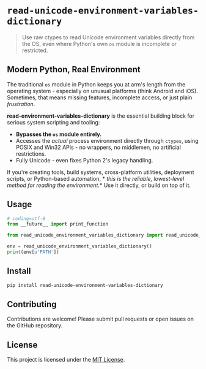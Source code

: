 # `read-unicode-environment-variables-dictionary`

> Use raw ctypes to read Unicode environment variables directly from the OS, even where Python's own `os` module is
> incomplete or restricted.

## Modern Python, Real Environment

The traditional `os` module in Python keeps you at arm's length from the operating system - especially on unusual
platforms (think Android and iOS). Sometimes, that means missing features, incomplete access, or just plain
*frustration*.

**read-environment-variables-dictionary** is the essential building block for serious system scripting and tooling:

- **Bypasses the `os` module entirely.**
- Accesses the *actual* process environment directly through `ctypes`, using POSIX and Win32 APIs - no wrappers, no
  middlemen, no artificial restrictions.
- Fully Unicode - even fixes Python 2's legacy handling.

If you're creating tools, build systems, cross-platform utilities, deployment scripts, or Python-based automation, *
*this is the reliable, lowest-level method for reading the environment.** Use it directly, or build on top of it.

## Usage

```python
# coding=utf-8
from __future__ import print_function

from read_unicode_environment_variables_dictionary import read_unicode_environment_variables_dictionary

env = read_unicode_environment_variables_dictionary()
print(env[u'PATH'])
```

## Install

```bash
pip install read-unicode-environment-variables-dictionary
```

## Contributing

Contributions are welcome! Please submit pull requests or open issues on the GitHub repository.

## License

This project is licensed under the [MIT License](LICENSE).